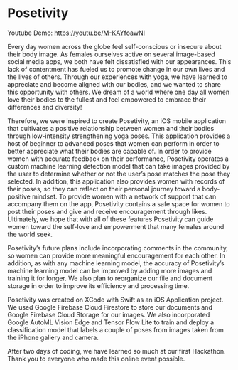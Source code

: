 # Posetivity

Youtube Demo: https://youtu.be/M-KAYfoawNI

Every day women across the globe feel self-conscious or insecure about their body image. As females ourselves active on several image-based social media apps, we both have felt dissatisfied with our appearances. This lack of contentment has fueled us to promote change in our own lives and the lives of others. Through our experiences with yoga, we have learned to appreciate and become aligned with our bodies, and we wanted to share this opportunity with others. We dream of a world where one day all women love their bodies to the fullest and feel empowered to embrace their differences and diversity!

Therefore, we were inspired to create Posetivity, an iOS mobile application that cultivates a positive relationship between women and their bodies through low-intensity strengthening yoga poses. This application provides a host of beginner to advanced poses that women can perform in order to better appreciate what their bodies are capable of. In order to provide women with accurate feedback on their performance, Posetivity operates a custom machine learning detection model that can take images provided by the user to determine whether or not the user’s pose matches the pose they selected. In addition, this application also provides women with records of their poses, so they can reflect on their personal journey toward a body-positive mindset. To provide women with a network of support that can accompany them on the app, Posetivity contains a safe space for women to post their poses and give and receive encouragement through likes. Ultimately, we hope that with all of these features Posetivity can guide women toward the self-love and empowerment that many females around the world seek. 

Posetivity’s future plans include incorporating comments in the community, so women can provide more meaningful encouragement for each other. In addition, as with any machine learning model, the accuracy of Posetivity’s machine learning model can be improved by adding more images and training it for longer. We also plan to reorganize our file and document storage in order to improve its efficiency and processing time. 

Posetivity was created on XCode with Swift as an iOS Application project. We used Google Firebase Cloud Firestore to store our documents and Google Firebase Cloud Storage for our images. We also incorporated Google AutoML Vision Edge and Tensor Flow Lite to train and deploy a classification model that labels a couple of poses from images taken from the iPhone gallery and camera. 

After two days of coding, we have learned so much at our first Hackathon. Thank you to everyone who made this online event possible.


